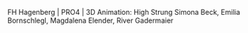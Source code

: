 FH Hagenberg | PRO4 | 3D Animation: High Strung
Simona Beck, Emilia Bornschlegl, Magdalena Elender, River Gadermaier
